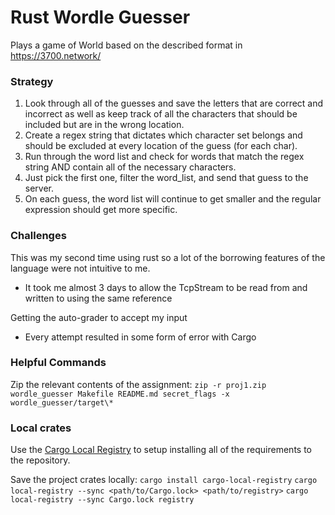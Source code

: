 # Rust Wordle Guesser

Plays a game of World based on the described format in https://3700.network/

### Strategy

1. Look through all of the guesses and save the letters that are correct and incorrect as well as keep track of all the characters that should be included but are in the wrong location.
2. Create a regex string that dictates which character set belongs and should be excluded at every location of the guess (for each char).
3. Run through the word list and check for words that match the regex string AND contain all of the necessary characters.
4. Just pick the first one, filter the word_list, and send that guess to the server.
5. On each guess, the word list will continue to get smaller and the regular expression should get more specific.

### Challenges

This was my second time using rust so a lot of the borrowing features of the language were not intuitive to me.
* It took me almost 3 days to allow the TcpStream to be read from and written to using the same reference

Getting the auto-grader to accept my input
* Every attempt resulted in some form of error with Cargo

### Helpful Commands

Zip the relevant contents of the assignment:
`zip -r proj1.zip wordle_guesser Makefile README.md secret_flags -x wordle_guesser/target\*`

### Local crates

Use the [Cargo Local Registry](https://lib.rs/crates/cargo-local-registry) to setup installing all of the requirements to the repository.

Save the project crates locally:
`cargo install cargo-local-registry`
`cargo local-registry --sync <path/to/Cargo.lock> <path/to/registry>`
`cargo local-registry --sync Cargo.lock registry`